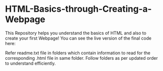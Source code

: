 # HTML-Basics-through-Creating-a-Webpage
This Repository helps you understand the basics of HTML and also to create your first Webpage!
You can see the live version of the final code here: 

Refer readme.txt file in folders which contain information to read for the corresponding .html file in same folder. Follow folders as per updated order to understand efficiently.
